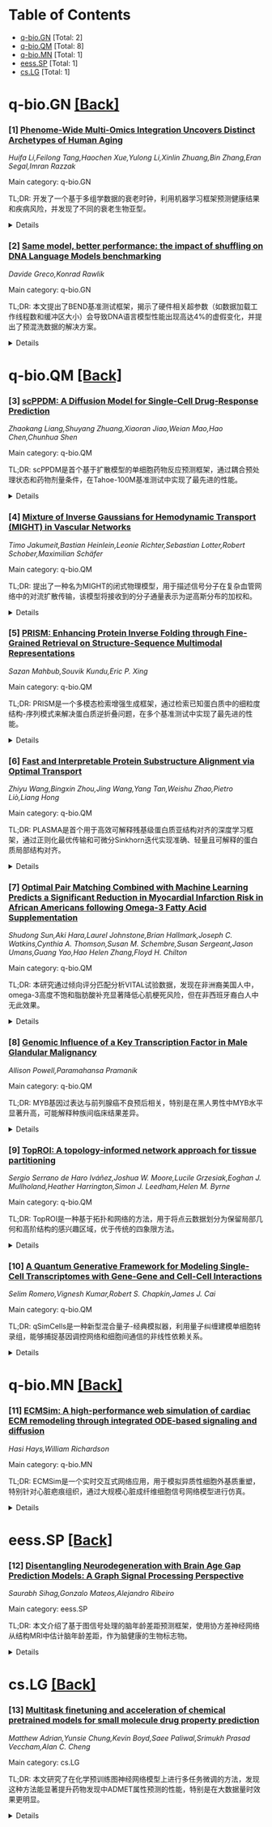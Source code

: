 <div id=toc></div>

# Table of Contents

- [q-bio.GN](#q-bio.GN) [Total: 2]
- [q-bio.QM](#q-bio.QM) [Total: 8]
- [q-bio.MN](#q-bio.MN) [Total: 1]
- [eess.SP](#eess.SP) [Total: 1]
- [cs.LG](#cs.LG) [Total: 1]


<div id='q-bio.GN'></div>

# q-bio.GN [[Back]](#toc)

### [1] [Phenome-Wide Multi-Omics Integration Uncovers Distinct Archetypes of Human Aging](https://arxiv.org/abs/2510.12384)
*Huifa Li,Feilong Tang,Haochen Xue,Yulong Li,Xinlin Zhuang,Bin Zhang,Eran Segal,Imran Razzak*

Main category: q-bio.GN

TL;DR: 开发了一个基于多组学数据的衰老时钟，利用机器学习框架预测健康结果和疾病风险，并发现了不同的衰老生物亚型。


<details>
  <summary>Details</summary>
Motivation: 由于衰老过程复杂且个体差异大，生物年龄比实际年龄更能反映生理衰退。现有基于单组学数据的衰老时钟无法捕捉人类衰老的完整分子复杂性。

Method: 利用Human Phenotype Project队列的12,000名30-70岁成年人数据，整合临床、行为、环境和多组学数据，采用先进机器学习框架建模非线性生物动态。

Result: 开发了稳健的多组学衰老时钟，能预测多种健康结果和未来疾病风险；通过无监督聚类发现了不同的衰老生物亚型，揭示了衰老轨迹的异质性和通路特异性改变。

Conclusion: 多组学整合能解码衰老的分子景观，为个性化健康监测和预防年龄相关疾病的精准策略奠定基础。

Abstract: Aging is a highly complex and heterogeneous process that progresses at
different rates across individuals, making biological age (BA) a more accurate
indicator of physiological decline than chronological age. While previous
studies have built aging clocks using single-omics data, they often fail to
capture the full molecular complexity of human aging. In this work, we
leveraged the Human Phenotype Project, a large-scale cohort of 12,000 adults
aged 30--70 years, with extensive longitudinal profiling that includes
clinical, behavioral, environmental, and multi-omics datasets -- spanning
transcriptomics, lipidomics, metabolomics, and the microbiome. By employing
advanced machine learning frameworks capable of modeling nonlinear biological
dynamics, we developed and rigorously validated a multi-omics aging clock that
robustly predicts diverse health outcomes and future disease risk. Unsupervised
clustering of the integrated molecular profiles from multi-omics uncovered
distinct biological subtypes of aging, revealing striking heterogeneity in
aging trajectories and pinpointing pathway-specific alterations associated with
different aging patterns. These findings demonstrate the power of multi-omics
integration to decode the molecular landscape of aging and lay the groundwork
for personalized healthspan monitoring and precision strategies to prevent
age-related diseases.

</details>


### [2] [Same model, better performance: the impact of shuffling on DNA Language Models benchmarking](https://arxiv.org/abs/2510.12617)
*Davide Greco,Konrad Rawlik*

Main category: q-bio.GN

TL;DR: 本文提出了BEND基准测试框架，揭示了硬件相关超参数（如数据加载工作线程数和缓冲区大小）会导致DNA语言模型性能出现高达4%的虚假变化，并提出了预混洗数据的解决方案。


<details>
  <summary>Details</summary>
Motivation: 由于DNA语言模型在基因组学中日益流行，需要一个标准化基准来评估其能力。但评估过程复杂，涉及基因组学领域特定挑战和机器学习方法，其中微小的实现细节可能严重影响基准有效性。

Method: 通过BEND基准测试框架，研究硬件相关超参数对DNA语言模型性能的影响，测试了三种模型（HyenaDNA、DNABERT-2、ResNet-LM），并提出了数据预混洗的解决方案。

Result: 实验显示硬件依赖超参数导致相同模型出现高达4%的性能变化，这些伪影影响绝对性能和相对模型排名。预混洗数据可消除硬件依赖性同时保持效率。

Conclusion: 标准机器学习实践可能与领域特定数据特征产生意外交互，这对专业领域的基准设计具有更广泛的影响。

Abstract: Large Language Models are increasingly popular in genomics due to their
potential to decode complex biological sequences. Hence, researchers require a
standardized benchmark to evaluate DNA Language Models (DNA LMs) capabilities.
However, evaluating DNA LMs is a complex task that intersects genomic's
domain-specific challenges and machine learning methodologies, where seemingly
minor implementation details can significantly compromise benchmark validity.
We demonstrate this through BEND (Benchmarking DNA Language Models), where
hardware-dependent hyperparameters -- number of data loading workers and buffer
sizes -- create spurious performance variations of up to 4% for identical
models. The problem stems from inadequate data shuffling interacting with
domain specific data characteristics. Experiments with three DNA language
models (HyenaDNA, DNABERT-2, ResNet-LM) show these artifacts affect both
absolute performance and relative model rankings. We propose a simple solution:
pre-shuffling data before storage eliminates hardware dependencies while
maintaining efficiency. This work highlights how standard ML practices can
interact unexpectedly with domain-specific data characteristics, with broader
implications for benchmark design in specialized domains.

</details>


<div id='q-bio.QM'></div>

# q-bio.QM [[Back]](#toc)

### [3] [scPPDM: A Diffusion Model for Single-Cell Drug-Response Prediction](https://arxiv.org/abs/2510.11726)
*Zhaokang Liang,Shuyang Zhuang,Xiaoran Jiao,Weian Mao,Hao Chen,Chunhua Shen*

Main category: q-bio.QM

TL;DR: scPPDM是首个基于扩散模型的单细胞药物反应预测框架，通过耦合预处理状态和药物剂量条件，在Tahoe-100M基准测试中实现了最先进的性能。


<details>
  <summary>Details</summary>
Motivation: 解决单细胞RNA测序数据中药物反应预测的挑战，提供可解释的控制接口来减少实验负担并保持生物特异性。

Method: 使用非连接式GD-Attn在统一潜在空间中耦合两个条件通道（预处理状态和药物剂量），采用因子化无分类器引导实现状态保持和药物反应强度的可解释控制。

Result: 在Tahoe-100M基准测试的未见协变量组合和未见药物两种严格机制下，scPPDM在log fold-change恢复、delta相关性、解释方差和DE重叠等指标上均达到最先进水平，相比第二佳模型在UD机制下DEG logFC-Spearman/Pearson分别提升36.11%/34.21%。

Conclusion: scPPDM提供了一个透明的what-if分析和剂量调优控制界面，能够显著减少实验负担同时保持生物特异性。

Abstract: This paper introduces the Single-Cell Perturbation Prediction Diffusion Model
(scPPDM), the first diffusion-based framework for single-cell drug-response
prediction from scRNA-seq data. scPPDM couples two condition channels,
pre-perturbation state and drug with dose, in a unified latent space via
non-concatenative GD-Attn. During inference, factorized classifier-free
guidance exposes two interpretable controls for state preservation and
drug-response strength and maps dose to guidance magnitude for tunable
intensity. Evaluated on the Tahoe-100M benchmark under two stringent regimes,
unseen covariate combinations (UC) and unseen drugs (UD), scPPDM sets new
state-of-the-art results across log fold-change recovery, delta correlations,
explained variance, and DE-overlap. Representative gains include
+36.11%/+34.21% on DEG logFC-Spearman/Pearson in UD over the second-best model.
This control interface enables transparent what-if analyses and dose tuning,
reducing experimental burden while preserving biological specificity.

</details>


### [4] [Mixture of Inverse Gaussians for Hemodynamic Transport (MIGHT) in Vascular Networks](https://arxiv.org/abs/2510.11743)
*Timo Jakumeit,Bastian Heinlein,Leonie Richter,Sebastian Lotter,Robert Schober,Maximilian Schäfer*

Main category: q-bio.QM

TL;DR: 提出了一种名为MIGHT的闭式物理模型，用于描述信号分子在复杂血管网络中的对流扩散传输，该模型将接收到的分子通量表示为逆高斯分布的加权和。


<details>
  <summary>Details</summary>
Motivation: 现有理论模型分析复杂性有限且缺乏闭式解，使得大规模血管网络的分析不可行或不具洞察力，需要开发更实用的模型来支持心血管系统中的合成分子通信应用。

Method: 提出MIGHT模型，将接收分子通量表示为逆高斯分布的加权和，参数化网络的物理特性，并通过与现有卷积模型和有限元模拟进行比较来验证模型。

Result: 模型验证显示与现有方法和模拟结果一致，并能应用于大型血管网络的简化表示和基于接收信号估计未知血管网络。

Conclusion: MIGHT模型为心血管系统中分子通信系统的设计提供了实用的闭式物理模型，支持网络简化和逆向网络估计等应用。

Abstract: Synthetic molecular communication (MC) in the cardiovascular system (CVS) is
a key enabler for many envisioned medical applications in the human body, such
as targeted drug delivery, early cancer detection, and continuous health
monitoring. The design of MC systems for such applications requires suitable
models for the signaling molecule propagation through complex vessel networks
(VNs). Existing theoretical models offer limited analytical tractability and
lack closed-form solutions, making the analysis of large-scale VNs either
infeasible or not insightful. To overcome these limitations, in this paper, we
propose a novel closed-form physical model, termed MIGHT, for
advection-diffusion-driven transport of signaling molecules through complex
VNs. The model represents the received molecule flux as a weighted sum of
inverse Gaussian (IG) distributions, parameterized by physical properties of
the network. The proposed model is validated by comparison with an existing
convolution-based model and finite-element simulations. Further, we show that
the model can be applied for the reduction of large VNs to simplified
representations preserving the essential transport dynamics and for estimating
representative VN based on received signals from unknown VNs.

</details>


### [5] [PRISM: Enhancing Protein Inverse Folding through Fine-Grained Retrieval on Structure-Sequence Multimodal Representations](https://arxiv.org/abs/2510.11750)
*Sazan Mahbub,Souvik Kundu,Eric P. Xing*

Main category: q-bio.QM

TL;DR: PRISM是一个多模态检索增强生成框架，通过检索已知蛋白质中的细粒度结构-序列模式来解决蛋白质逆折叠问题，在多个基准测试中实现了最先进的性能。


<details>
  <summary>Details</summary>
Motivation: 现有深度学习方法在蛋白质逆折叠中缺乏显式机制来重用自然蛋白质中保守的细粒度结构-序列模式，限制了性能提升。

Method: PRISM采用多模态检索增强生成框架，从已知蛋白质中检索细粒度潜在基序表示，并结合混合自交叉注意力解码器进行序列设计，以潜变量概率模型形式实现。

Result: 在CATH-4.2、TS50、TS500、CAMEO 2022和PDB日期分割五个基准测试中，PRISM在困惑度和氨基酸恢复率方面均达到最新技术水平，同时提高了可折叠性指标（RMSD、TM-score、pLDDT）。

Conclusion: 细粒度多模态检索是蛋白质序列设计的一个强大而高效的范式，能够显著提升逆折叠任务的性能。

Abstract: Designing protein sequences that fold into a target three-dimensional
structure, known as the inverse folding problem, is central to protein
engineering but remains challenging due to the vast sequence space and the
importance of local structural constraints. Existing deep learning approaches
achieve strong recovery rates, yet they lack explicit mechanisms to reuse
fine-grained structure-sequence patterns that are conserved across natural
proteins. We present PRISM, a multimodal retrieval-augmented generation
framework for inverse folding that retrieves fine-grained representations of
potential motifs from known proteins and integrates them with a hybrid
self-cross attention decoder. PRISM is formulated as a latent-variable
probabilistic model and implemented with an efficient approximation, combining
theoretical grounding with practical scalability. Across five benchmarks
(CATH-4.2, TS50, TS500, CAMEO 2022, and the PDB date split), PRISM establishes
new state of the art in both perplexity and amino acid recovery, while also
improving foldability metrics (RMSD, TM-score, pLDDT), demonstrating that
fine-grained multimodal retrieval is a powerful and efficient paradigm for
protein sequence design.

</details>


### [6] [Fast and Interpretable Protein Substructure Alignment via Optimal Transport](https://arxiv.org/abs/2510.11752)
*Zhiyu Wang,Bingxin Zhou,Jing Wang,Yang Tan,Weishu Zhao,Pietro Liò,Liang Hong*

Main category: q-bio.QM

TL;DR: PLASMA是首个用于高效可解释残基级蛋白质亚结构对齐的深度学习框架，通过正则化最优传输和可微分Sinkhorn迭代实现准确、轻量且可解释的蛋白质局部结构对齐。


<details>
  <summary>Details</summary>
Motivation: 蛋白质局部基序（如活性位点）对理解蛋白质功能和进化至关重要，但现有计算方法难以有效识别和比较这些局部结构，限制了蛋白质结构分析和功能利用。

Method: 将问题重新表述为正则化最优传输任务，利用可微分Sinkhorn迭代，PLASMA能够输出清晰的比对矩阵和可解释的总体相似性分数。

Result: 通过广泛的定量评估和三个生物学案例研究，证明PLASMA实现了准确、轻量且可解释的残基级比对，并开发了无需训练数据的PLASMA-PF变体。

Conclusion: PLASMA填补了蛋白质结构分析工具的关键空白，为功能注释、进化研究和基于结构的药物设计提供了新机会。

Abstract: Proteins are essential biological macromolecules that execute life functions.
Local motifs within protein structures, such as active sites, are the most
critical components for linking structure to function and are key to
understanding protein evolution and enabling protein engineering. Existing
computational methods struggle to identify and compare these local structures,
which leaves a significant gap in understanding protein structures and
harnessing their functions. This study presents PLASMA, the first deep learning
framework for efficient and interpretable residue-level protein substructure
alignment. We reformulate the problem as a regularized optimal transport task
and leverage differentiable Sinkhorn iterations. For a pair of input protein
structures, PLASMA outputs a clear alignment matrix with an interpretable
overall similarity score. Through extensive quantitative evaluations and three
biological case studies, we demonstrate that PLASMA achieves accurate,
lightweight, and interpretable residue-level alignment. Additionally, we
introduce PLASMA-PF, a training-free variant that provides a practical
alternative when training data are unavailable. Our method addresses a critical
gap in protein structure analysis tools and offers new opportunities for
functional annotation, evolutionary studies, and structure-based drug design.
Reproducibility is ensured via our official implementation at
https://github.com/ZW471/PLASMA-Protein-Local-Alignment.git.

</details>


### [7] [Optimal Pair Matching Combined with Machine Learning Predicts a Significant Reduction in Myocardial Infarction Risk in African Americans following Omega-3 Fatty Acid Supplementation](https://arxiv.org/abs/2510.11756)
*Shudong Sun,Aki Hara,Laurel Johnstone,Brian Hallmark,Joseph C. Watkins,Cynthia A. Thomson,Susan M. Schembre,Susan Sergeant,Jason Umans,Guang Yao,Hao Helen Zhang,Floyd H. Chilton*

Main category: q-bio.QM

TL;DR: 本研究通过倾向评分匹配分析VITAL试验数据，发现在非洲裔美国人中，omega-3高度不饱和脂肪酸补充显著降低心肌梗死风险，但在非西班牙裔白人中无此效果。


<details>
  <summary>Details</summary>
Motivation: VITAL试验显示omega-3补充对心血管无整体益处，但其大量非洲裔美国人参与为探索种族差异提供了独特机会。

Method: 使用倾向评分匹配3,766名非洲裔美国人和15,553名非西班牙裔白人，通过加权决策树和LASSO逻辑回归分析补充剂对心肌梗死、中风和心血管疾病死亡率的影响。

Result: 在非洲裔美国人中，omega-3补充显著降低心肌梗死风险（OR 0.17, 95% CI [0.048, 0.60]），但在非西班牙裔白人中无此效果。

Conclusion: 研究强调需要未来随机对照试验探索omega-3补充在种族间的差异，并指出非洲裔美国人与非西班牙裔白人之间可能存在因果差异。

Abstract: Conflicting clinical trial results on omega-3 highly unsaturated fatty acids
(n-3 HUFA) have prompted uncertainty about their cardioprotective effects.
While the VITAL trial found no overall cardiovascular benefit from n-3 HUFA
supplementation, its substantial African American (AfAm) enrollment provided a
unique opportunity to explore racial differences in response to n-3 HUFA
supplementation. The current observational study aimed to simulate randomized
clinical trial (RCT) conditions by matching 3,766 AfAm and 15,553 non-Hispanic
White (NHW) individuals from the VITAL trial utilizing propensity score
matching to address the limitations related to differences in confounding
variables between the two groups. Within matched groups (3,766 AfAm and 3,766
NHW), n-3 HUFA supplementation's impact on myocardial infarction (MI), stroke,
and cardiovascular disease (CVD) mortality was assessed. A weighted decision
tree analysis revealed belonging to the n-3 supplementation group as the most
significant predictor of MI among AfAm but not NHW. Further logistic regression
using the LASSO method and bootstrap estimation of standard errors indicated
n-3 supplementation significantly lowered MI risk in AfAm (OR 0.17, 95% CI
[0.048, 0.60]), with no such effect in NHW. This study underscores the critical
need for future RCT to explore racial disparities in MI risk associated with
n-3 HUFA supplementation and highlights potential causal differences between
supplementation health outcomes in AfAm versus NHW populations.

</details>


### [8] [Genomic Influence of a Key Transcription Factor in Male Glandular Malignancy](https://arxiv.org/abs/2510.11959)
*Allison Powell,Paramahansa Pramanik*

Main category: q-bio.QM

TL;DR: MYB基因过表达与前列腺癌不良预后相关，特别是在黑人男性中MYB水平显著升高，可能解释种族间临床结果差异。


<details>
  <summary>Details</summary>
Motivation: 前列腺癌中侵袭性变种致死率高，MYB原癌基因在促进肿瘤进展、治疗抵抗和疾病复发中起关键作用，且在不同种族间表达差异可能解释临床结果差异。

Method: 采用多模式方法，整合组织病理学检查、定量数字成像和公共转录组数据集分析。

Result: MYB过表达与不良预后密切相关，包括雄激素受体信号、疾病进展和生化复发风险。

Conclusion: MYB有潜力作为预后生物标志物和个体化治疗策略的开发候选靶点。

Abstract: Prostate cancer (PCa) remains a significant global health concern among men,
particularly due to the lethality of its more aggressive variants. Despite
therapeutic advancements that have enhanced survival for many patients, high
grade PCa continues to contribute substantially to cancer related mortality.
Emerging evidence points to the MYB proto-oncogene as a critical factor in
promoting tumor progression, therapeutic resistance, and disease relapse.
Notably, differential expression patterns have been observed, with markedly
elevated MYB levels in tumor tissues from Black men relative to their White
counterparts potentially offering insight into documented racial disparities in
clinical outcomes. This study investigates the association between MYB
expression and key oncogenic features, including androgen receptor (AR)
signaling, disease progression, and the risk of biochemical recurrence.
Employing a multimodal approach that integrates histopathological examination,
quantitative digital imaging, and analyses of public transcriptomic datasets,
our findings suggest that MYB overexpression is strongly linked to adverse
prognosis. These results underscore MYB's potential as a prognostic biomarker
and as a candidate for the development of individualized therapeutic
strategies.

</details>


### [9] [TopROI: A topology-informed network approach for tissue partitioning](https://arxiv.org/abs/2510.12772)
*Sergio Serrano de Haro Iváñez,Joshua W. Moore,Lucile Grzesiak,Eoghan J. Mullholand,Heather Harrington,Simon J. Leedham,Helen M. Byrne*

Main category: q-bio.QM

TL;DR: TopROI是一种基于拓扑和网络的方法，用于将点云数据划分为保留局部几何和高阶结构的感兴趣区域，优于传统的四象限方法。


<details>
  <summary>Details</summary>
Motivation: 传统四象限方法在定义感兴趣区域时忽略内在结构，可能破坏有意义的特征，需要一种能保持组织架构的方法。

Method: TopROI结合几何信息网络和持久同调，利用细胞邻域和多尺度循环来指导社区检测，生成生物学上有意义的感兴趣区域。

Result: 在合成点云和人类结直肠癌活检数据中，TopROI能保持隐窝样结构，揭示从健康黏膜到癌变组织的连续结构变化。

Conclusion: TopROI提供了一个原则性和灵活的框架，用于在大型点云中定义生物学上有意义的感兴趣区域，更准确地量化组织结构和疾病进展相关的变化。

Abstract: Mammalian tissue architecture is central to biological function, and its
disruption is a hallmark of disease. Medical imaging techniques can generate
large point cloud datasets that capture changes in the cellular composition of
such tissues with disease progression. However, regions of interest (ROIs) are
usually defined by quadrat-based methods that ignore intrinsic structure and
risk fragmenting meaningful features. Here, we introduce TopROI, a
topology-informed, network-based method for partitioning point clouds into ROIs
that preserves both local geometry and higher-order architecture. TopROI
integrates geometry-informed networks with persistent homology, combining cell
neighbourhoods and multiscale cycles to guide community detection. Applied to
synthetic point clouds that mimic glandular structure, TopROI outperforms
quadrat-based and purely geometric partitions by maintaining biologically
plausible ROI geometry and better preserving ground-truth structures. Applied
to cellular point clouds obtained from human colorectal cancer biopsies, TopROI
generates ROIs that preserve crypt-like structures and enable persistent
homology analysis of individual regions. This study reveals a continuum of
architectural changes from healthy mucosa to carcinoma, reflecting progressive
disorganisation in tissue structure. TopROI thus provides a principled and
flexible framework for defining biologically meaningful ROIs in large point
clouds, enabling more accurate quantification of tissue organization and new
insights into structural changes associated with disease progression.

</details>


### [10] [A Quantum Generative Framework for Modeling Single-Cell Transcriptomes with Gene-Gene and Cell-Cell Interactions](https://arxiv.org/abs/2510.12776)
*Selim Romero,Vignesh Kumar,Robert S. Chapkin,James J. Cai*

Main category: q-bio.QM

TL;DR: qSimCells是一种新型混合量子-经典模拟器，利用量子纠缠建模单细胞转录组，能够捕捉基因调控网络和细胞间通信的非线性依赖关系。


<details>
  <summary>Details</summary>
Motivation: 传统scRNA-seq数据模拟方法依赖线性相关性，无法捕捉内在的非线性依赖关系以及同时发生的基因-基因和细胞-细胞相互作用。

Method: 使用参数化量子电路和CNOT门构建量子核，编码复杂的非线性基因调控网络和细胞间通信拓扑结构，具有明确的方向性（因果性）。

Result: 合成数据展现出非经典依赖关系，经典相关性方法无法重建完整的量子因果路径。CellChat2.0验证显示，当量子纠缠激活时，通信概率相对增加高达75倍。

Conclusion: 量子核对于创建高保真真实数据至关重要，需要先进推理技术来捕捉基因调控中固有的复杂非经典依赖关系。

Abstract: Single-cell RNA sequencing (scRNA-seq) data simulation is limited by
classical methods that rely on linear correlations, failing to capture the
intrinsic, nonlinear dependencies and the simultaneous gene-gene and cell-cell
interactions. We introduce qSimCells, a novel hybrid quantum-classical
simulator that leverages quantum entanglement to model single-cell
transcriptomes. The core innovation is a quantum kernel that uses a
parameterized quantum circuit with CNOT gates to encode complex, nonlinear gene
regulatory network (GRN) and cell-cell communication topologies with explicit
directionality (causality). The synthetic data exhibits non-classical
dependencies that challenge standard analysis. We demonstrated that classical
correlation methods (Pearson and Spearman) failed to reconstruct the complete
programmed quantum causal paths, instead reporting spurious statistical
artifacts driven by high base-gene expression probabilities. Applying
CellChat2.0 to the simulated cell-cell communication validated the true
mechanistic links by showing a robust, relative increase in communication
probability (up to 75-fold) only when the quantum entanglement was active. This
work confirms that the quantum kernel is essential for creating high-fidelity
ground truth data, highlighting the need for advanced inference techniques to
capture the complex, non-classical dependencies inherent in gene regulation.

</details>


<div id='q-bio.MN'></div>

# q-bio.MN [[Back]](#toc)

### [11] [ECMSim: A high-performance web simulation of cardiac ECM remodeling through integrated ODE-based signaling and diffusion](https://arxiv.org/abs/2510.12577)
*Hasi Hays,William Richardson*

Main category: q-bio.MN

TL;DR: ECMSim是一个实时交互式网络应用，用于模拟异质性细胞外基质重塑，特别针对心脏疤痕组织，通过大规模心脏成纤维细胞信号网络模型进行仿真。


<details>
  <summary>Details</summary>
Motivation: 细胞外基质重塑在多种健康和组织疾病过程中至关重要，但由于其受复杂细胞内和细胞外分子反应网络调控，预测不同化学和机械条件下的ECM重塑极具挑战性。

Method: 使用大规模心脏成纤维细胞信号网络模型，在100*100空间阵列（10,000个细胞）中实时模拟超过130万个方程，包括125种以上物种和200多条边，结合常微分方程和ECM分子扩散。

Result: 开发了一个功能完整的网络应用，支持实时模拟、可视化交互和模型编辑，能够研究病理或实验条件、假设场景、基质重塑或实验药物效果。

Conclusion: ECMSim通过标准网络技术实现，为研究ECM重塑提供了强大的实时仿真平台，能够有效探索各种生物医学场景。

Abstract: Extracellular matrix (ECM) remodeling is central to a wide variety of healthy
and diseased tissue processes. Unfortunately, predicting ECM remodeling under
various chemical and mechanical conditions has proven to be excessively
challenging, due in part to its complex regulation by intracellular and
extracellular molecular reaction networks that are spatially and temporally
dynamic. We introduce ECMSim, which is a highly interactive, real-time, and web
application designed to simulate heterogeneous matrix remodeling. The current
model simulates cardiac scar tissue with configurable input conditions using a
large-scale model of the cardiac fibroblast signaling network. Cardiac fibrosis
is a major component of many forms of heart failure. ECMSim simulates over 1.3
million equations simultaneously in real time that include more than 125
species and more than 200 edges in each cell in a 100*100 spatial array (10,000
cells), which accounts for inputs, receptors, intracellular signaling cascades,
ECM production, and feedback loops, as well as molecular diffusion. The
algorithm is represented by a set of ordinary differential equations (ODEs)
that are coupled with ECM molecular diffusion. The equations are solved on
demand using compiled C++ and the WebAssembly standard. The platform includes
brush-style cell selection to target a subset of cells with adjustable input
molecule concentrations, parameter sliders to adjust parameters on demand, and
multiple coupled real-time visualizations of network dynamics at multiple
scales. Implementing ECMSim in standard web technologies enables a fully
functional application that combines real-time simulation, visual interaction,
and model editing. The software enables the investigation of pathological or
experimental conditions, hypothetical scenarios, matrix remodeling, or the
testing of the effects of an experimental drug(s) with a target receptor.

</details>


<div id='eess.SP'></div>

# eess.SP [[Back]](#toc)

### [12] [Disentangling Neurodegeneration with Brain Age Gap Prediction Models: A Graph Signal Processing Perspective](https://arxiv.org/abs/2510.12763)
*Saurabh Sihag,Gonzalo Mateos,Alejandro Ribeiro*

Main category: eess.SP

TL;DR: 本文介绍了基于图信号处理的脑年龄差距预测框架，使用协方差神经网络从结构MRI中估计脑年龄差距，作为脑健康的生物标志物。


<details>
  <summary>Details</summary>
Motivation: 传统神经退行性病变评估方法缺乏统计复杂性，无法充分捕捉神经退化的空间相关性和异质性。脑年龄差距作为数据驱动的脑健康生物标志物具有潜力，但现有方法存在方法学不透明和泛化性差的问题。

Method: 提出基于图信号处理的框架，使用图神经网络特别是协方差神经网络，利用结构MRI导出的解剖协方差矩阵来估计脑年龄差距。

Result: VNNs提供了强大的理论基础和操作可解释性，能够实现稳健的脑年龄差距预测估计。

Conclusion: 通过整合图信号处理、机器学习和网络神经科学的视角，为可靠且可解释的BAGP模型指明了前进方向，并概述了精准医学的未来研究方向。

Abstract: Neurodegeneration, characterized by the progressive loss of neuronal
structure or function, is commonly assessed in clinical practice through
reductions in cortical thickness or brain volume, as visualized by structural
MRI. While informative, these conventional approaches lack the statistical
sophistication required to fully capture the spatially correlated and
heterogeneous nature of neurodegeneration, which manifests both in healthy
aging and in neurological disorders. To address these limitations, brain age
gap has emerged as a promising data-driven biomarker of brain health. The brain
age gap prediction (BAGP) models estimate the difference between a person's
predicted brain age from neuroimaging data and their chronological age. The
resulting brain age gap serves as a compact biomarker of brain health, with
recent studies demonstrating its predictive utility for disease progression and
severity. However, practical adoption of BAGP models is hindered by their
methodological obscurities and limited generalizability across diverse clinical
populations. This tutorial article provides an overview of BAGP and introduces
a principled framework for this application based on recent advancements in
graph signal processing (GSP). In particular, we focus on graph neural networks
(GNNs) and introduce the coVariance neural network (VNN), which leverages the
anatomical covariance matrices derived from structural MRI. VNNs offer strong
theoretical grounding and operational interpretability, enabling robust
estimation of brain age gap predictions. By integrating perspectives from GSP,
machine learning, and network neuroscience, this work clarifies the path
forward for reliable and interpretable BAGP models and outlines future research
directions in personalized medicine.

</details>


<div id='cs.LG'></div>

# cs.LG [[Back]](#toc)

### [13] [Multitask finetuning and acceleration of chemical pretrained models for small molecule drug property prediction](https://arxiv.org/abs/2510.12719)
*Matthew Adrian,Yunsie Chung,Kevin Boyd,Saee Paliwal,Srimukh Prasad Veccham,Alan C. Cheng*

Main category: cs.LG

TL;DR: 本文研究了在化学预训练图神经网络模型上进行多任务微调的方法，发现这种方法能显著提升药物发现中ADMET属性预测的性能，特别是在大数据量时效果更明显。


<details>
  <summary>Details</summary>
Motivation: 化学预训练模型在药物发现应用中受到广泛关注，但如何有效利用这些模型的多任务学习能力来提升关键药物发现端点（如靶点活性和ADMET属性）的预测性能仍待探索。

Method: 使用KERMT（Kinetic GROVER Multi-Task）和KGPT（Knowledge-guided Pre-training of Graph Transformer）等化学预训练图神经网络模型，在多任务设置下进行微调，并与未预训练的图神经网络模型进行比较。

Result: 多任务微调显著优于非预训练的图神经网络模型，且KERMT模型在大数据量时性能提升最为显著。作者还发布了两个多任务ADMET数据集分割用于基准测试。

Conclusion: 多任务微调化学预训练图神经网络模型能有效提升药物属性预测性能，特别是在大数据场景下。作者提供了加速的KERMT实现，支持工业级药物发现工作流。

Abstract: Chemical pretrained models, sometimes referred to as foundation models, are
receiving considerable interest for drug discovery applications. The general
chemical knowledge extracted from self-supervised training has the potential to
improve predictions for critical drug discovery endpoints, including on-target
potency and ADMET properties. Multi-task learning has previously been
successfully leveraged to improve predictive models. Here, we show that
enabling multitasking in finetuning of chemical pretrained graph neural network
models such as Kinetic GROVER Multi-Task (KERMT), an enhanced version of the
GROVER model, and Knowledge-guided Pre-training of Graph Transformer (KGPT)
significantly improves performance over non-pretrained graph neural network
models. Surprisingly, we find that the performance improvement from finetuning
KERMT in a multitask manner is most significant at larger data sizes.
Additionally, we publish two multitask ADMET data splits to enable more
accurate benchmarking of multitask deep learning methods for drug property
prediction. Finally, we provide an accelerated implementation of the KERMT
model on GitHub, unlocking large-scale pretraining, finetuning, and inference
in industrial drug discovery workflows.

</details>
